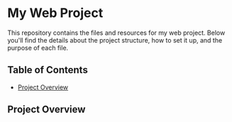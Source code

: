 # My Web Project

This repository contains the files and resources for my web project. Below you'll find the details about the project structure, how to set it up, and the purpose of each file.

## Table of Contents

- [Project Overview](#project-overview)

## Project Overview



